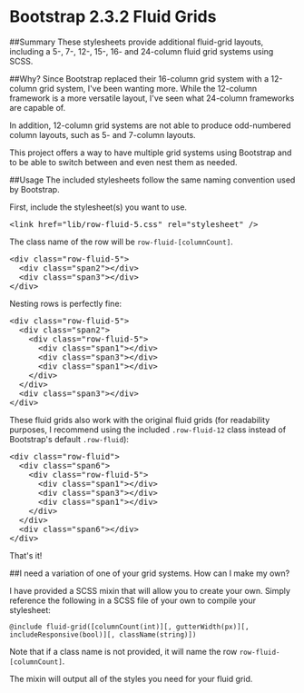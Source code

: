 Bootstrap 2.3.2 Fluid Grids
=====================

##Summary
These stylesheets provide additional fluid-grid layouts, including a 5-, 7-, 12-, 15-, 16- and 24-column fluid grid systems using SCSS.

##Why?
Since Bootstrap replaced their 16-column grid system with a 12-column grid system, I've been wanting more. While the 12-column framework is a more versatile layout, I've seen what 24-column frameworks are capable of.

In addition, 12-column grid systems are not able to produce odd-numbered column layouts, such as 5- and 7-column layouts.

This project offers a way to have multiple grid systems using Bootstrap and to be able to switch between and even nest them as needed.



##Usage
The included stylesheets follow the same naming convention used by Bootstrap.

First, include the stylesheet(s) you want to use.

<pre>&lt;link href="lib/row-fluid-5.css" rel="stylesheet" /></pre>

The class name of the row will be <code>row-fluid-[columnCount]</code>.

<pre>
&lt;div class="row-fluid-5">
  &lt;div class="span2">&lt;/div>
  &lt;div class="span3">&lt;/div>
&lt;/div>
</pre>

Nesting rows is perfectly fine:

<pre>
&lt;div class="row-fluid-5">
  &lt;div class="span2">
    &lt;div class="row-fluid-5">
      &lt;div class="span1">&lt;/div>
      &lt;div class="span3">&lt;/div>
      &lt;div class="span1">&lt;/div>
    &lt;/div>
  &lt;/div>
  &lt;div class="span3">&lt;/div>
&lt;/div>
</pre>

These fluid grids also work with the original fluid grids (for readability purposes, I recommend using the included <code>.row-fluid-12</code> class instead of Bootstrap's default <code>.row-fluid</code>):

<pre>
&lt;div class="row-fluid">
  &lt;div class="span6">
    &lt;div class="row-fluid-5">
      &lt;div class="span1">&lt;/div>
      &lt;div class="span3">&lt;/div>
      &lt;div class="span1">&lt;/div>
    &lt;/div>
  &lt;/div>
  &lt;div class="span6">&lt;/div>
&lt;/div>
</pre>

That's it!


##I need a variation of one of your grid systems. How can I make my own?

I have provided a SCSS mixin that will allow you to create your own. Simply reference the following in a SCSS file of your own to compile your stylesheet:

<code>@include fluid-grid([columnCount(int)][, gutterWidth(px)][, includeResponsive(bool)][, className(string)])</code>

Note that if a class name is not provided, it will name the row <code>row-fluid-[columnCount]</code>.

The mixin will output all of the styles you need for your fluid grid. 
